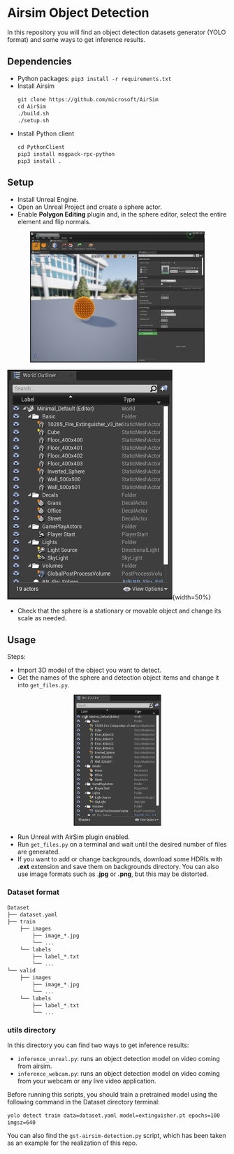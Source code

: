 # Airsim Object Detection
In this repository you will find an object detection datasets generator (YOLO format) and some ways to get inference results.

## Dependencies

- Python packages: `pip3 install -r requirements.txt`
- Install Airsim  
    ```
    git clone https://github.com/microsoft/AirSim
    cd AirSim
    ./build.sh
    ./setup.sh  
    ```
- Install Python client
    ```
    cd PythonClient
    pip3 install msgpack-rpc-python
    pip3 install .
    ```

## Setup
- Install Unreal Engine.  
- Open an Unreal Project and create a sphere actor.
- Enable **Polygon Editing** plugin and, in the sphere editor, select the entire element and flip normals.

<center><img src=".doc/sphere_edit.png" width="400" height="300"></center>

![image](.doc/id_name.gif){width=50%} 

- Check that the sphere is a stationary or movable object and change its scale as needed.

## Usage
Steps:

- Import 3D model of the object you want to detect.
- Get the names of the sphere and detection object items and change it into `get_files.py`.

<center><img src=".doc/id_name.gif" width="200" height="300"></center>

- Run Unreal with AirSim plugin enabled.  
- Run `get_files.py` on a terminal and wait until the desired number of files are generated.  
- If you want to add or change backgrounds, download some HDRIs with **.ext** extension and save them on backgrounds directory. You can also use image formats such as **.jpg** or **.png**, but this may be distorted.

### Dataset format
```
Dataset
├── dataset.yaml
├── train
    ├── images
        ├── image_*.jpg
        └── ...
    └── labels
        ├── label_*.txt
        └── ...
└── valid
    ├── images
        ├── image_*.jpg
        └── ...
    └── labels    
        ├── label_*.txt
        └── ...
```

### utils directory
In this directory you can find two ways to get inference results:  

- `inference_unreal.py`: runs an object detection model on video coming from airsim.  
- `inference_webcam.py`: runs an object detection model on video coming from your webcam or any live video application.

Before running this scripts, you should train a pretrained model using the following command in the Dataset directory terminal:  
```
yolo detect train data=dataset.yaml model=extinguisher.pt epochs=100 imgsz=640
```  

You can also find the `gst-airsim-detection.py` script, which has been taken as an example for the realization of this repo.

